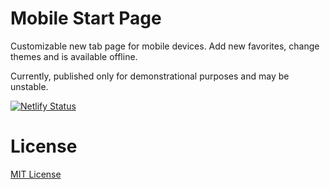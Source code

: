 # Mobile Start Page

Customizable new tab page for mobile devices. Add new favorites, change themes and is available offline.

Currently, published only for demonstrational purposes and may be unstable.

[![Netlify Status][netlify-image]][netlify-link]

# License

[MIT License](LICENSE.txt)

<!-- -- -->
[netlify-image]: https://api.netlify.com/api/v1/badges/1f019e1a-ed5e-42c2-9c23-ceb47b0afca1/deploy-status
[netlify-link]: https://app.netlify.com/sites/ren-start/deploys
